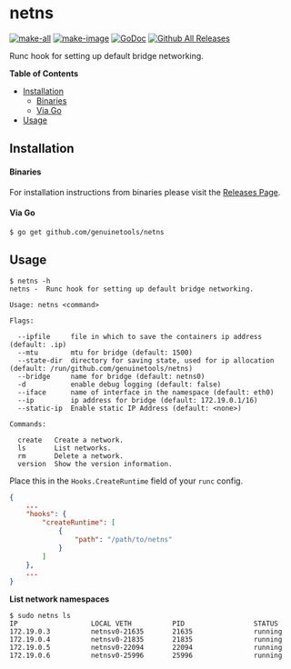 # netns

[![make-all](https://github.com/genuinetools/netns/workflows/make%20all/badge.svg)](https://github.com/genuinetools/netns/actions?query=workflow%3A%22make+all%22)
[![make-image](https://github.com/genuinetools/netns/workflows/make%20image/badge.svg)](https://github.com/genuinetools/netns/actions?query=workflow%3A%22make+image%22)
[![GoDoc](https://img.shields.io/badge/godoc-reference-5272B4.svg?style=for-the-badge)](https://godoc.org/github.com/genuinetools/netns)
[![Github All Releases](https://img.shields.io/github/downloads/genuinetools/netns/total.svg?style=for-the-badge)](https://github.com/genuinetools/netns/releases)

Runc hook for setting up default bridge networking.

<!-- START doctoc generated TOC please keep comment here to allow auto update -->
<!-- DON'T EDIT THIS SECTION, INSTEAD RE-RUN doctoc TO UPDATE -->
**Table of Contents**

- [Installation](#installation)
    - [Binaries](#binaries)
    - [Via Go](#via-go)
- [Usage](#usage)

<!-- END doctoc generated TOC please keep comment here to allow auto update -->

## Installation

#### Binaries

For installation instructions from binaries please visit the [Releases Page](https://github.com/genuinetools/netns/releases).

#### Via Go

```console
$ go get github.com/genuinetools/netns
```

## Usage

```console
$ netns -h
netns -  Runc hook for setting up default bridge networking.

Usage: netns <command>

Flags:

  --ipfile     file in which to save the containers ip address (default: .ip)
  --mtu        mtu for bridge (default: 1500)
  --state-dir  directory for saving state, used for ip allocation (default: /run/github.com/genuinetools/netns)
  --bridge     name for bridge (default: netns0)
  -d           enable debug logging (default: false)
  --iface      name of interface in the namespace (default: eth0)
  --ip         ip address for bridge (default: 172.19.0.1/16)
  --static-ip  Enable static IP Address (default: <none>)

Commands:

  create   Create a network.
  ls       List networks.
  rm       Delete a network.
  version  Show the version information.
```

Place this in the `Hooks.CreateRuntime` field of your `runc` config.

```json
{
    ...
    "hooks": {
        "createRuntime": [
            {
                "path": "/path/to/netns"
            }
        ]
    },
    ...
}
```

**List network namespaces**

```console
$ sudo netns ls
IP                  LOCAL VETH          PID                 STATUS
172.19.0.3          netnsv0-21635       21635               running
172.19.0.4          netnsv0-21835       21835               running
172.19.0.5          netnsv0-22094       22094               running
172.19.0.6          netnsv0-25996       25996               running
```
